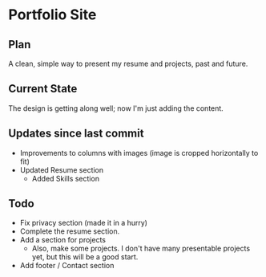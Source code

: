 # Portfolio Site

## Plan

A clean, simple way to present my resume and projects, past and future.

## Current State

The design is getting along well; now I'm just adding the content.

## Updates since last commit

- Improvements to columns with images (image is cropped horizontally to fit)
- Updated Resume section
   - Added Skills section

## Todo

- Fix privacy section (made it in a hurry)
- Complete the resume section.
- Add a section for projects
   - Also, make some projects. I don't have many presentable projects yet, but this will be a good start.
- Add footer / Contact section